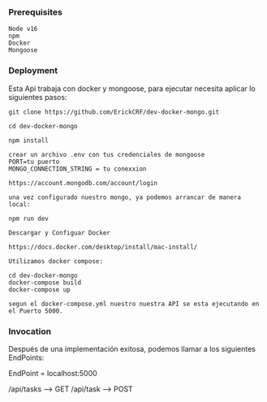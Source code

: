 <!--
platform: Docker
language: Nodejs
author: Erick F. Chavez Reyes
-->
### Prerequisites

```
Node v16
npm
Docker
Mongoose
```

### Deployment

Esta Api trabaja con docker y mongoose, para ejecutar necesita aplicar lo siguientes pasos:

```
git clone https://github.com/ErickCRF/dev-docker-mongo.git
```

```
cd dev-docker-mongo
```

```
npm install
```

```
crear un archivo .env con tus credenciales de mongoose
PORT=tu puerto
MONGO_CONNECTION_STRING = tu conexxion

https://account.mongodb.com/account/login

una vez configurado nuestro mongo, ya podemos arrancar de manera local:

npm run dev
```

```
Descargar y Configuar Docker

https://docs.docker.com/desktop/install/mac-install/

```

```
Utilizamos docker compose:

cd dev-docker-mongo
docker-compose build
docker-compose up

segun el docker-compose.yml nuestro nuestra API se esta ejecutando en el Puerto 5000.
```


### Invocation

Después de una implementación exitosa, podemos llamar a los siguientes EndPoints:

  EndPoint = localhost:5000

  /api/tasks   --> GET
  /api/task   --> POST


